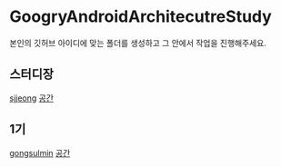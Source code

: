 # GoogryAndroidArchitecutreStudy

본인의 깃허브 아이디에 맞는 폴더를 생성하고 그 안에서 작업을 진행해주세요.

## 스터디장
[sjjeong](https://github.com/sjjeong) [공간](https://github.com/sjjeong/GoogryAndroidArchitecutreStudy/tree/master/sjjeong)

## 1기
[gongsulmin](https://github.com/GongSulMin?tab=repositories) [공간](https://github.com/GongSulMin/GoogryAndroidArchitecutreStudy/tree/master/gongsulmin)
